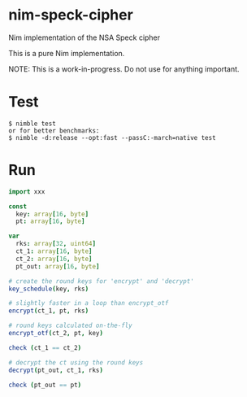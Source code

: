 # nim-speck-cipher
Nim implementation of the NSA Speck cipher

This is a pure Nim implementation.

NOTE: This is a work-in-progress. Do not use for anything important.

# Test
```
$ nimble test
or for better benchmarks:
$ nimble -d:release --opt:fast --passC:-march=native test
```

# Run
```nim
import xxx

const
  key: array[16, byte]
  pt: array[16, byte]

var
  rks: array[32, uint64]
  ct_1: array[16, byte]
  ct_2: array[16, byte]
  pt_out: array[16, byte]

# create the round keys for 'encrypt' and 'decrypt'
key_schedule(key, rks)

# slightly faster in a loop than encrypt_otf
encrypt(ct_1, pt, rks)

# round keys calculated on-the-fly
encrypt_otf(ct_2, pt, key)

check (ct_1 == ct_2)

# decrypt the ct using the round keys
decrypt(pt_out, ct_1, rks)

check (pt_out == pt)
```
